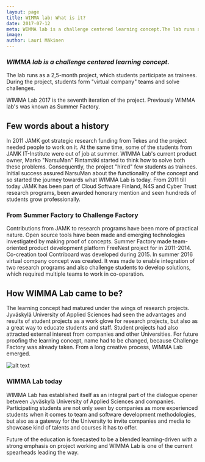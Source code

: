 ```yaml
---
layout: page
title: WIMMA lab: What is it?
date: 2017-07-12
meta: WIMMA lab is a challenge centered learning concept.The lab runs as a 2,5-month project, which students participate as trainees. During the project, students form "virtual company" teams and solve challenges.
image:
author: Lauri Mäkinen
---
```


### *WIMMA lab is a challenge centered learning concept.* 

The lab runs as a 2,5-month project, which students participate as trainees.
During the project, students form "virtual company" teams and solve challenges.

WIMMA Lab 2017 is the seventh iteration of the project. Previously WIMMA lab's was known as Summer Factory.

## Few words about a history
In 2011 JAMK got strategic research funding from Tekes and the project needed people to work on it. At the same time, some of the students from JAMK IT-Institute were out of job at summer. WIMMA Lab's current product owner, Marko "NarsuMan" Rintamäki started to think how to solve both these problems.
Consequently, the project "hired" few students as trainees. Initial success assured NarsuMan about the functionality of the concept and so started the journey towards what WIMMA Lab is today.
From 2011 till today JAMK has been part of Cloud Software Finland, N4S and Cyber Trust research programs, been awarded honorary mention and seen hundreds of students grow professionally.

### From Summer Factory to Challenge Factory
Contributions from JAMK to research programs have been more of practical nature. Open source tools have been made and emerging technologies investigated by making proof of concepts.
Summer Factory made team-oriented product development platform FreeNest project for in 2011-2014.
Co-creation tool Contriboard was developed during 2015.
In summer 2016 virtual company concept was created. It was made to enable integration of two research programs and also challenge students to develop solutions, which required multiple teams to work in co-operation. 

## How WIMMA Lab came to be?
The learning concept had matured under the wings of research projects. Jyväskylä University of Applied Sciences had seen the advantages and results of student projects as a work glove for research projects, but also as a great way to educate students and staff. Student projects had also attracted external interest from companies and other Universities.
For future proofing the learning concept, name had to be changed, because Challenge Factory was already taken. From a long creative process, WIMMA Lab emerged.

![alt text]({{site.baseurl}}/img/what_it_wimma1.jpg)

### WIMMA Lab today
WIMMA Lab has established itself as an integral part of the dialogue opener between Jyväskylä University of Applied Sciences and companies.
Participating students are not only seen by companies as more experienced students when it comes to team and software development methodologies, but also as a gateway for the University to invite companies and media to showcase kind of talents and courses it has to offer.

Future of the education is forecasted to be a blended learning-driven with a strong emphasis on project working and WIMMA Lab is one of the current spearheads leading the way.
